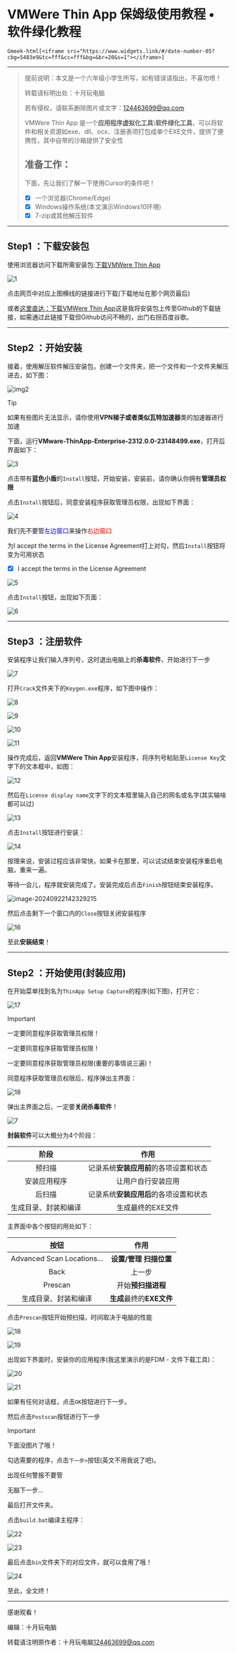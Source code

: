 # VMWere Thin App 保姆级使用教程 • 软件绿化教程

`Gmeek-html[<iframe src="https://www.widgets.link/#/date-number-05?cbg=5483e9&tc=fff&cc=fff&bg=&br=20&s=1"></iframe>]`

***

> 提前说明：本文是一个六年级小学生所写，如有错误请指出，不喜勿喷！
>
> 转载请标明出处：十月玩电脑
>
> 若有侵权，请联系删除图片或文字：<124463699@qq.com>
>
>  VMWere Thin App 是一个**应用程序虚拟化工具**\\**软件绿化工具**，可以将软件和相关资源如exe、dll、ocx、注册表项打包成单个EXE文件，提供了便携性，其中自带的沙箱提供了安全性 
>
> ## 准备工作：
>
> 下面，先让我们了解一下使用Cursor的条件吧！
>
> - [x] 一个浏览器(Chrome/Edge)
> - [x] Windows操作系统(本文演示Windows10环境)
> - [x] 7-zip或其他解压软件

***

## Step1 ：下载安装包

使用浏览器访问下载所需安装包:<a href="http://www.sd173.com/soft/10602.html" title="下载入口title">下载VMWere Thin App</a>

![1](https://github.com/user-attachments/assets/12bbde8f-8bec-406d-abea-f9acab57f930)

点击网页中对应上图横线的链接进行下载(下载地址在那个网页最后)

或者<a href="https://github.com/user-attachments/files/17088549/default.zip" title="下载入口title">这里直达：下载VMWere Thin App</a>这是我将安装包上传至Github的下载链接，如需通过此链接下载但Github访问不畅的，出门右拐百度谷歌。

***

## Step2 ：开始安装

接着，使用解压软件解压安装包，创建一个文件夹，把一个文件和一个文件夹解压进去，如下图：

![img2](https://github.com/user-attachments/assets/193a9025-ea78-4745-b336-495d3741a16d)

> [!TIP]
> 如果有些图片无法显示，请你使用**VPN梯子或者类似瓦特加速器**类的加速器进行加速

下面，运行**VMware-ThinApp-Enterprise-2312.0.0-23148499.exe**，打开后界面如下：

![3](https://github.com/user-attachments/assets/66193ed8-b351-4508-94c7-5568ab3b7d22)

点击带有**蓝色小盾**的``Install``按钮，开始安装，安装前，请你确认你拥有**管理员权限**

点击``Install``按钮后，同意安装程序获取管理员权限，出现如下界面：

![4](https://github.com/user-attachments/assets/ed63cd83-5fc8-489d-b7bf-eb1296b93c90)

我们先不要管<font color=blue>左边窗口</font>来操作<font color=red>右边窗口</font>

为I accept the terms in the License Agreement打上对勾，然后``Install``按钮将变为可用状态

- [x] I accept the terms in the License Agreement



![5](https://github.com/user-attachments/assets/fef80064-0c61-45b7-99e3-724af8fb6d5b)

点击``Install``按钮，出现如下页面：

![6](https://github.com/user-attachments/assets/e3d34f68-2f16-42a9-8ee9-9a7165d9b181)

***

## Step3 ：注册软件

安装程序让我们输入序列号，这时退出电脑上的**杀毒软件**，开始进行下一步

![7](https://github.com/user-attachments/assets/d6ae5d34-b220-46c3-8131-d82ed0705d03)

打开``Crack``文件夹下的``Keygen.exe``程序，如下图中操作：

![8](https://github.com/user-attachments/assets/e7c27959-e033-435f-8e8e-e031ef531ae7)

![9](https://github.com/user-attachments/assets/109c9f03-f2cc-41aa-9fab-843892d2c60e)

![10](https://github.com/user-attachments/assets/03de6951-7d61-4e4c-bd30-8a7b73042792)

![11](https://github.com/user-attachments/assets/63cdc2d9-8ebf-43b9-9ee7-2572d13300d9)

操作完成后，返回**VMWere Thin App**安装程序，将序列号粘贴至``License Key``文字下的文本框中，如图：

![12](https://github.com/user-attachments/assets/c6c4e402-92b2-4c4c-a160-cf1875ae3d1a)

然后在``License display name``文字下的文本框里输入自己的网名或名字(其实输啥都可以过)

![13](https://github.com/user-attachments/assets/076c3d89-11f6-465c-9638-38aae428c97c)

点击``Install``按钮进行安装：

![14](https://github.com/user-attachments/assets/407cc3fa-bcb9-499e-bc63-deea97b7a266)

按理来说，安装过程应该非常快，如果卡在那里，可以试试结束安装程序重启电脑，重来一遍。

等待一会儿，程序就安装完成了。安装完成后点击``Finish``按钮结束安装程序。

![image-20240922142329215](C:\Users\商广科\AppData\Roaming\Typora\typora-user-images\image-20240922142329215.png)

然后点击剩下一个窗口内的``Close``按钮关闭安装程序

![16](https://github.com/user-attachments/assets/0798af73-eb0b-46be-afd0-7f1f77686b0a)

至此**安装结束**！

***

## Step2 ：开始使用(封装应用)

在开始菜单找到名为``ThinApp Setup Capture``的程序(如下图)，打开它：

![17](https://github.com/user-attachments/assets/c65ccbdd-2803-4601-a51f-6c369e57717c)

> [!IMPORTANT]
> 一定要同意程序获取管理员权限！
>
> 一定要同意程序获取管理员权限！
>
> 一定要同意程序获取管理员权限(重要的事情说三遍)！

同意程序获取管理员权限后，程序弹出主界面：

![18](https://github.com/user-attachments/assets/c2c2d0c1-2976-4408-9616-62cbb8d6f5eb)

弹出主界面之后，一定要**关闭杀毒软件**！

![7](https://github.com/user-attachments/assets/d6ae5d34-b220-46c3-8131-d82ed0705d03)

**封装软件**可以大概分为4个阶段：

|         阶段         |                  作用                  |
| :------------------: | :------------------------------------: |
|        预扫描        | 记录系统**安装应用前**的各项设置和状态 |
|     安装应用程序     |           让用户自行安装应用           |
|        后扫描        | 记录系统**安装应用后**的各项设置和状态 |
| 生成目录、封装和编译 |           生成最终的EXE文件            |

主界面中各个按钮的用处如下：

|            按钮            |            作用            |
| :------------------------: | :------------------------: |
| Advanced Scan Locations... | **设置/管理** **扫描位置** |
|            Back            |           上一步           |
|          Prescan           |     开始**预扫描进程**     |
|    生成目录、封装和编译    | **生成**最终的**EXE文件**  |

点击``Prescan``按钮开始预扫描，时间取决于电脑的性能

![18](https://github.com/user-attachments/assets/9450f3dd-7144-4f90-a71d-3c0491ab4db9)

![19](https://github.com/user-attachments/assets/63fb631a-5601-46d0-a3cc-b4ab84b76dc2)

出现如下界面时，安装你的应用程序(我这里演示的是FDM - 文件下载工具)：

![20](https://github.com/user-attachments/assets/0192ab9c-3dbe-427c-8c3b-3a9add855b02)

![21](https://github.com/user-attachments/assets/d6ff6c24-e841-492b-9629-bf81b039b4da)

如果有任何对话框，点击``OK``按钮进行下一步。

然后点击``Postscan``按钮进行下一步

> [!IMPORTANT]
> 下面没图片了哦！

勾选需要的程序，点击``下一步>``按钮(英文不用我说了吧)。

出现任何警报不要管

无脑下一步...

最后打开文件夹。

点击``build.bat``编译主程序：

![22](https://github.com/user-attachments/assets/5a0ae41d-6f01-4b34-977a-4b56468c9bae)

![23](https://github.com/user-attachments/assets/d2a52ac4-32b0-4b41-8d8d-1f51c932854d)

最后点击``bin``文件夹下的对应文件，就可以食用了哦！

![24](https://github.com/user-attachments/assets/160f2482-75f7-41fc-8b4e-08e3582905c2)

至此，全文终！

***

感谢观看！

编辑：十月玩电脑

转载请注明原作者：十月玩电脑<124463699@qq.com>




